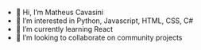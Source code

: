 - 👋 Hi, I’m Matheus Cavasini
- 👀 I’m interested in Python, Javascript, HTML, CSS, C#
- 🌱 I’m currently learning React
- 💞️ I’m looking to collaborate on community projects
